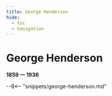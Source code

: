 ```yaml
---
title: George Henderson
hide:
  - toc
  - navigation 
---
```


# George Henderson

**1859 — 1936**

--8<-- "snippets/george-henderson.md"

<!--

--8<-- "snippets/headstone/george-henderson-headstone.md"

### Learn more 

### Sources

### Acknowledgement

-->
